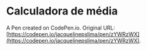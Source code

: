 # Calculadora de média

A Pen created on CodePen.io. Original URL: [https://codepen.io/jacquelinepslima/pen/zYWRzWX](https://codepen.io/jacquelinepslima/pen/zYWRzWX).

